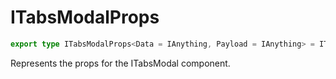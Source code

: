# ITabsModalProps

```ts
export type ITabsModalProps<Data = IAnything, Payload = IAnything> = ITabsOutletProps<Data, Payload, ModalOtherProps> & ModalOtherProps & OtherProps;
```

Represents the props for the ITabsModal component.
